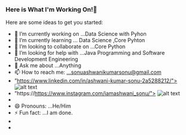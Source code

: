 ### Here is What I'm Working On!👋



Here are some ideas to get you started:

- 🔭 I’m currently working on ...Data Science with Pyhon
- 🌱 I’m currently learning ... Data Science ,Core Pyhton
- 👯 I’m looking to collaborate on ...Core Python
- 🤔 I’m looking for help with ...Java Programming and Software Development Engineering
- 💬 Ask me about ...Anything
- 📫 How to reach me: ...sonuashwanikumarsonu@gmail.com
-   ”https://www.linkedin.com/in/ashwani-kumar-sonu-2a5288212/"> ![alt text](https://img.shields.io/badge/-LinkedIn-0e76a8?style=plastic&logo=linkedIn)</a>
-   ”https://https://www.instagram.com/iamashwani_sonu/"> ![alt text](https://img.shields.io/badge/-Instagram-833AB4?style=plastic&logo=Instagram)</a>
-
- 😄 Pronouns: ...He/Him
- ⚡ Fun fact: ...I am done.
-
-
